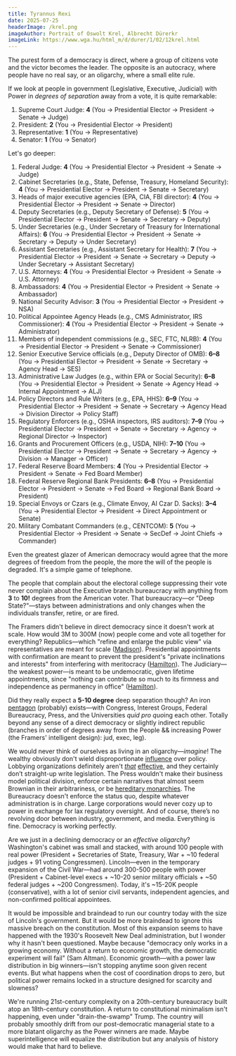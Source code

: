 ```yaml
---
title: Tyrannus Rexi
date: 2025-07-25
headerImage: /krel.png
imageAuthor: Portrait of Oswolt Krel, Albrecht Dürerkr
imageLink: https://www.wga.hu/html_m/d/durer/1/02/12krel.html
---
```

The purest form of a democracy is direct, where a group of citizens vote and the victor becomes the leader. The opposite is an autocracy, where people have no real say, or an oligarchy, where a small elite rule.

If we look at people in government (Legislative, Executive, Judicial) with Power in _degrees of separation_ away from a vote, it is quite remarkable:

1. Supreme Court Judge: **4** (You → Presidential Elector → President → Senate → Judge)
2. President: **2** (You → Presidential Elector → President)
3. Representative: **1** (You → Representative)
4. Senator: **1** (You → Senator)

Let's go deeper:

1. Federal Judge: **4** (You → Presidential Elector → President → Senate → Judge)
2. Cabinet Secretaries (e.g., State, Defense, Treasury, Homeland Security): **4** (You → Presidential Elector → President → Senate → Secretary)
3. Heads of major executive agencies (EPA, CIA, FBI director): **4** (You → Presidential Elector → President → Senate → Director)
4. Deputy Secretaries (e.g., Deputy Secretary of Defense): **5** (You → Presidential Elector → President → Senate → Secretary → Deputy)
5. Under Secretaries (e.g., Under Secretary of Treasury for International Affairs): **6** (You → Presidential Elector → President → Senate → Secretary → Deputy → Under Secretary)
6. Assistant Secretaries (e.g., Assistant Secretary for Health): **7** (You → Presidential Elector → President → Senate → Secretary → Deputy → Under Secretary → Assistant Secretary)
7. U.S. Attorneys: **4** (You → Presidential Elector → President → Senate → U.S. Attorney)
8. Ambassadors: **4** (You → Presidential Elector → President → Senate → Ambassador)
9. National Security Advisor: **3** (You → Presidential Elector → President → NSA)
10. Political Appointee Agency Heads (e.g., CMS Administrator, IRS Commissioner): **4** (You → Presidential Elector → President → Senate → Administrator)
11. Members of independent commissions (e.g., SEC, FTC, NLRB): **4** (You → Presidential Elector → President → Senate → Commissioner)
12. Senior Executive Service officials (e.g., Deputy Director of OMB): **6–8** (You → Presidential Elector → President → Senate → Secretary → Agency Head → SES)
13. Administrative Law Judges (e.g., within EPA or Social Security): **6–8** (You → Presidential Elector → President → Senate → Agency Head → Internal Appointment → ALJ)
14. Policy Directors and Rule Writers (e.g., EPA, HHS): **6–9** (You → Presidential Elector → President → Senate → Secretary → Agency Head → Division Director → Policy Staff)
15. Regulatory Enforcers (e.g., OSHA inspectors, IRS auditors): **7–9** (You → Presidential Elector → President → Senate → Secretary → Agency → Regional Director → Inspector)
16. Grants and Procurement Officers (e.g., USDA, NIH): **7–10** (You → Presidential Elector → President → Senate → Secretary → Agency → Division → Manager → Officer)
17. Federal Reserve Board Members: **4** (You → Presidential Elector → President → Senate → Fed Board Member)
18. Federal Reserve Regional Bank Presidents: **6–8** (You → Presidential Elector → President → Senate → Fed Board → Regional Bank Board → President)
19. Special Envoys or Czars (e.g., Climate Envoy, AI Czar D. Sacks): **3–4** (You → Presidential Elector → President → Direct Appointment or Senate)
20. Military Combatant Commanders (e.g., CENTCOM): **5** (You → Presidential Elector → President → Senate → SecDef → Joint Chiefs → Commander)

Even the greatest glazer of American democracy would agree that the more degrees of freedom from the people, the more the will of the people is degraded. It's a simple game of telephone. 

The people that complain about the electoral college suppressing their vote never complain about the Executive branch bureaucracy with anything from **3** to **10!** degrees from the American voter. That bureaucracy—or "Deep State?"—stays between administrations and only changes when the individuals transfer, retire, or are fired.

The Framers didn't believe in direct democracy since it doesn't work at scale. How would 3M to 300M (now) people come and vote all together for everything? Republics—which "refine and enlarge the public view" via representatives are meant for scale ([Madison](https://avalon.law.yale.edu/18th_century/fed10.asp)). Presidential appointments with confirmation are meant to prevent the president's "private inclinations and interests" from interfering with meritocracy ([Hamilton](https://avalon.law.yale.edu/18th_century/fed76.asp)). The Judiciary—the weakest power—is meant to be undemocratic, given lifetime appointments, since "nothing can contribute so much to its firmness and independence as permanency in office" ([Hamilton](https://avalon.law.yale.edu/18th_century/fed78.asp)).

Did they really expect a **5-10 degree** deep separation though? An iron [pentagon](https://www.unqualified-reservations.org/2007/05/iron-polygon-power-in-united-states/) (probably) exists—with Congress, Interest Groups, Federal Bureaucracy, Press, and the Universities *quid pro quo*ing each other. Totally beyond any sense of a direct democracy or slightly indirect republic (branches in order of degrees away from the People && increasing Power (the Framers' intelligent design): jud, exec, leg). 

We would never think of ourselves as living in an oligarchy—*imagine*! The wealthy obviously don't wield disproportionate [influence](https://en.wikipedia.org/wiki/Citizens_United_v._FEC) over policy. Lobbying organizations definitely aren't [*that*](https://en.wikipedia.org/wiki/American_Fuel_and_Petrochemical_Manufacturers) [effective](https://en.wikipedia.org/wiki/AIPAC), and they certainly don’t straight-up write legislation. The Press wouldn't make their business model political division, enforce certain narratives that almost seem Brownian in their arbitrariness, or be [hereditary monarchies](https://en.wikipedia.org/wiki/A._G._Sulzberger). The Bureaucracy doesn't enforce the status quo, despite whatever administration is in charge. Large corporations would never cozy up to power in exchange for lax regulatory oversight. And of course, there’s no revolving door between industry, government, and media. Everything is fine. Democracy is working perfectly.

Are we just in a declining democracy or an *effective oligarchy*? Washington's cabinet was small and stacked, with around 100 people with real power (President + Secretaries of State, Treasury, War + ~10 federal judges + 91 voting Congressmen). Lincoln—even in the temporary expansion of the Civil War—had around 300-500 people with power (President + Cabinet-level execs + ~10-20 senior military officials + ~50 federal judges + ~200 Congressmen). Today, it's ~15-20K people (conservative), with a lot of senior civil servants, independent agencies, and non-confirmed political appointees. 

It would be impossible and braindead to run our country today with the size of Lincoln's government. But it would be more braindead to ignore this massive breach on the constitution. Most of this expansion seems to have happened with the 1930's Roosevelt New Deal administration, but I wonder why it hasn't been questioned. Maybe because "democracy only works in a growing economy. Without a return to economic growth, the democratic experiment will fail" (Sam Altman). Economic growth—with a power law distribution in big winners—isn't stopping anytime soon given recent events. But what happens when the cost of coordination drops to zero, but political power remains locked in a structure designed for scarcity and slowness? 

We're running 21st-century complexity on a 20th-century bureaucracy built atop an 18th-century constitution. A return to constitutional minimalism isn't happening, even under "drain-the-swamp" Trump. The country will probably smoothly drift from our post-democratic managerial state to a more blatant oligarchy as the Power winners are made. Maybe superintelligence will equalize the distribution but any analysis of history would make that hard to believe.